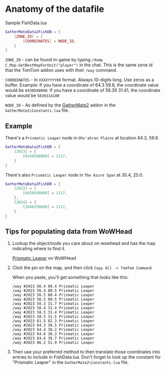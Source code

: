 # Anatomy of the datafile

Sample FishData.lua

```lua
GatherMateData2FishDB = {
    [ZONE_ID] = {
        [COORDINATES] = NODE_ID,
    }
}
```

`ZONE_ID` - can be found in-game by typing `/dump C_Map.GetBestMapForUnit("player")` in the chat.  This is the same zone id that the TomTom addon uses with their `/way` command.

`COORDINATES` - In `XXXXYYYY00` format.  Always 10-digits long.  Use zeros as a buffer.  Example: If you have a coordinate of 64.3 59.8, the coordinate value would be `6430598000`.  If you have a coordinate of 58.39 31.41, the coordinate value would be `5839314100`

`NODE_ID` - As defined by the [GatherMate2](https://www.curseforge.com/wow/addons/gathermate2) addon in the `GatherMate2\Constants.lua` file.

## Example

There's a `Prismatic Leaper` node in `Ohn'ahran Plains` at location 64.3, 59.8.

```lua
GatherMateData2FishDB = {
    [2023] = {
        [6430598000] = 1117,
    }
}
```

There's also `Prismatic Leaper` node in `The Azure Span` at 30.4, 25.0.

```lua
GatherMateData2FishDB = {
    [2023] = {
        [6430598000] = 1117,
    },
    [2024] = {
        [3040250000] = 1117,
    }
}
```

## Tips for populating data from WoWHead

1. Lookup the object/node you care about on wowhead and has the map indicating where to find it.

    [Prismatic Leaper](https://www.wowhead.com/item=200061/prismatic-leaper) on WoWHead

2. Click the pin on the map, and then click `Copy All -> TomTom Command`

    When you paste, you'll get something that looks like this:

    ``` text
    /way #2023 56.4 80.4 Prismatic Leaper
    /way #2023 56.4 80.5 Prismatic Leaper
    /way #2023 56.5 80.4 Prismatic Leaper
    /way #2023 56.5 80.5 Prismatic Leaper
    /way #2023 58.3 31.7 Prismatic Leaper
    /way #2023 58.4 31.4 Prismatic Leaper
    /way #2023 58.5 31.4 Prismatic Leaper
    /way #2023 58.5 31.5 Prismatic Leaper
    /way #2023 61.5 82.3 Prismatic Leaper
    /way #2023 64.3 38.5 Prismatic Leaper
    /way #2023 64.4 38.2 Prismatic Leaper
    /way #2023 64.6 38.3 Prismatic Leaper
    /way #2023 64.6 38.7 Prismatic Leaper
    /way #2023 86.2 51.9 Prismatic Leaper
    ```

3. Then use your preferred method to then translate those coordinates into entries to include in FishData.lua.  Don't forget to look up the constant for "Prismatic Leaper" in the `GatherMate2\Constants.lua` file.
